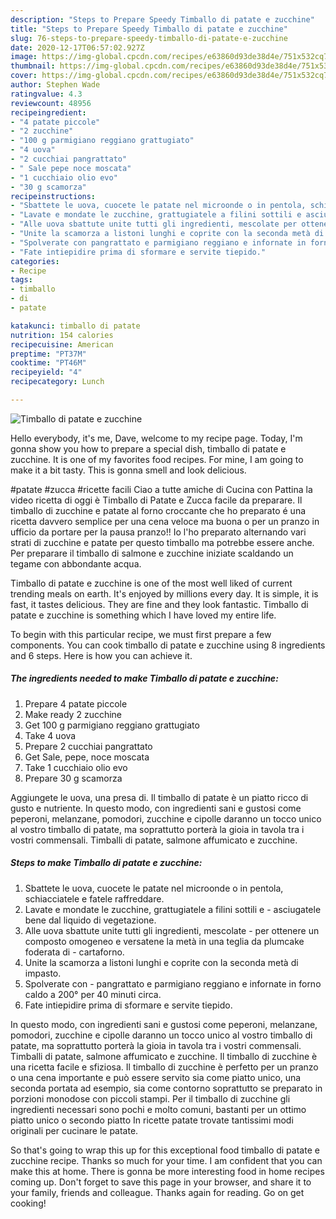 ```yaml
---
description: "Steps to Prepare Speedy Timballo di patate e zucchine"
title: "Steps to Prepare Speedy Timballo di patate e zucchine"
slug: 76-steps-to-prepare-speedy-timballo-di-patate-e-zucchine
date: 2020-12-17T06:57:02.927Z
image: https://img-global.cpcdn.com/recipes/e63860d93de38d4e/751x532cq70/timballo-di-patate-e-zucchine-recipe-main-photo.jpg
thumbnail: https://img-global.cpcdn.com/recipes/e63860d93de38d4e/751x532cq70/timballo-di-patate-e-zucchine-recipe-main-photo.jpg
cover: https://img-global.cpcdn.com/recipes/e63860d93de38d4e/751x532cq70/timballo-di-patate-e-zucchine-recipe-main-photo.jpg
author: Stephen Wade
ratingvalue: 4.3
reviewcount: 48956
recipeingredient:
- "4 patate piccole"
- "2 zucchine"
- "100 g parmigiano reggiano grattugiato"
- "4 uova"
- "2 cucchiai pangrattato"
- " Sale pepe noce moscata"
- "1 cucchiaio olio evo"
- "30 g scamorza"
recipeinstructions:
- "Sbattete le uova, cuocete le patate nel microonde o in pentola, schiacciatele e fatele raffreddare."
- "Lavate e mondate le zucchine, grattugiatele a filini sottili e asciugatele bene dal liquido di vegetazione."
- "Alle uova sbattute unite tutti gli ingredienti, mescolate per ottenere un composto omogeneo e versatene la metà in una teglia da plumcake foderata di cartaforno."
- "Unite la scamorza a listoni lunghi e coprite con la seconda metà di impasto."
- "Spolverate con pangrattato e parmigiano reggiano e infornate in forno caldo a 200° per 40 minuti circa."
- "Fate intiepidire prima di sformare e servite tiepido."
categories:
- Recipe
tags:
- timballo
- di
- patate

katakunci: timballo di patate 
nutrition: 154 calories
recipecuisine: American
preptime: "PT37M"
cooktime: "PT46M"
recipeyield: "4"
recipecategory: Lunch

---
```



![Timballo di patate e zucchine](https://img-global.cpcdn.com/recipes/e63860d93de38d4e/751x532cq70/timballo-di-patate-e-zucchine-recipe-main-photo.jpg)

Hello everybody, it's me, Dave, welcome to my recipe page. Today, I'm gonna show you how to prepare a special dish, timballo di patate e zucchine. It is one of my favorites food recipes. For mine, I am going to make it a bit tasty. This is gonna smell and look delicious.

#patate #zucca #ricette facili Ciao a tutte amiche di Cucina con Pattina la video ricetta di oggi è Timballo di Patate e Zucca facile da preparare. Il timballo di zucchine e patate al forno croccante che ho preparato é una ricetta davvero semplice per una cena veloce ma buona o per un pranzo in ufficio da portare per la pausa pranzo!! Io l&#39;ho preparato alternando vari strati di zucchine e patate per questo timballo ma potrebbe essere anche. Per preparare il timballo di salmone e zucchine iniziate scaldando un tegame con abbondante acqua.

Timballo di patate e zucchine is one of the most well liked of current trending meals on earth. It's enjoyed by millions every day. It is simple, it is fast, it tastes delicious. They are fine and they look fantastic. Timballo di patate e zucchine is something which I have loved my entire life.


To begin with this particular recipe, we must first prepare a few components. You can cook timballo di patate e zucchine using 8 ingredients and 6 steps. Here is how you can achieve it.

<!--inarticleads1-->

##### The ingredients needed to make Timballo di patate e zucchine:

1. Prepare 4 patate piccole
1. Make ready 2 zucchine
1. Get 100 g parmigiano reggiano grattugiato
1. Take 4 uova
1. Prepare 2 cucchiai pangrattato
1. Get  Sale, pepe, noce moscata
1. Take 1 cucchiaio olio evo
1. Prepare 30 g scamorza


Aggiungete le uova, una presa di. Il timballo di patate è un piatto ricco di gusto e nutriente. In questo modo, con ingredienti sani e gustosi come peperoni, melanzane, pomodori, zucchine e cipolle daranno un tocco unico al vostro timballo di patate, ma soprattutto porterà la gioia in tavola tra i vostri commensali. Timballi di patate, salmone affumicato e zucchine. 

<!--inarticleads2-->

##### Steps to make Timballo di patate e zucchine:

1. Sbattete le uova, cuocete le patate nel microonde o in pentola, schiacciatele e fatele raffreddare.
1. Lavate e mondate le zucchine, grattugiatele a filini sottili e - asciugatele bene dal liquido di vegetazione.
1. Alle uova sbattute unite tutti gli ingredienti, mescolate - per ottenere un composto omogeneo e versatene la metà in una teglia da plumcake foderata di - cartaforno.
1. Unite la scamorza a listoni lunghi e coprite con la seconda metà di impasto.
1. Spolverate con - pangrattato e parmigiano reggiano e infornate in forno caldo a 200° per 40 minuti circa.
1. Fate intiepidire prima di sformare e servite tiepido.


In questo modo, con ingredienti sani e gustosi come peperoni, melanzane, pomodori, zucchine e cipolle daranno un tocco unico al vostro timballo di patate, ma soprattutto porterà la gioia in tavola tra i vostri commensali. Timballi di patate, salmone affumicato e zucchine. Il timballo di zucchine è una ricetta facile e sfiziosa. Il timballo di zucchine è perfetto per un pranzo o una cena importante e può essere servito sia come piatto unico, una seconda portata ad esempio, sia come contorno soprattutto se preparato in porzioni monodose con piccoli stampi. Per il timballo di zucchine gli ingredienti necessari sono pochi e molto comuni, bastanti per un ottimo piatto unico o secondo piatto In ricette patate trovate tantissimi modi originali per cucinare le patate. 

So that's going to wrap this up for this exceptional food timballo di patate e zucchine recipe. Thanks so much for your time. I am confident that you can make this at home. There is gonna be more interesting food in home recipes coming up. Don't forget to save this page in your browser, and share it to your family, friends and colleague. Thanks again for reading. Go on get cooking!
